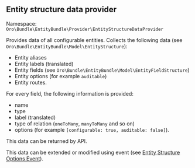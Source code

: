 ## Entity structure data provider

Namespace: `Oro\Bundle\EntityBundle\Provider\EntityStructureDataProvider`

Provides data of all configurable entities. Collects the following data (see `Oro\Bundle\EntityBundle\Model\EntityStructure`):
- Entity aliases
- Entity labels (translated)
- Entity fields (see `Oro\Bundle\EntityBundle\Model\EntityFieldStructure`)
- Entity options (for example `auditable`)
- Entity routes.

For every field, the following information is provided:
- name
- type
- label (translated)
- type of relation (`oneToMany`, `manyToMany` and so on)
- options (for example `[configurable: true, auditable: false]`).

This data can be returned by API.

This data can be extended or modified using event (see [Entity Structure Options Event](./events.md#entity-structure-options-event)).
